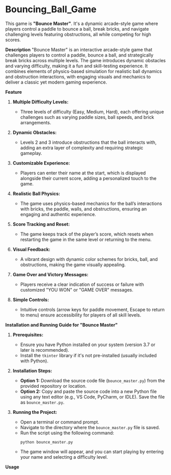# Bouncing_Ball_Game
This game is **"Bounce Master"**. It's a dynamic arcade-style game where players control a paddle to bounce a ball, break bricks, and navigate challenging levels featuring obstructions, all while competing for high scores.

**Description**
"Bounce Master" is an interactive arcade-style game that challenges players to control a paddle, bounce a ball, and strategically break bricks across multiple levels. The game introduces dynamic obstacles and varying difficulty, making it a fun and skill-testing experience. It combines elements of physics-based simulation for realistic ball dynamics and obstruction interactions, with engaging visuals and mechanics to deliver a classic yet modern gaming experience.

**Feature**

1. **Multiple Difficulty Levels:**
   - Three levels of difficulty (Easy, Medium, Hard), each offering unique challenges such as varying paddle sizes, ball speeds, and brick arrangements.

2. **Dynamic Obstacles:**
   - Levels 2 and 3 introduce obstructions that the ball interacts with, adding an extra layer of complexity and requiring strategic gameplay.

3. **Customizable Experience:**
   - Players can enter their name at the start, which is displayed alongside their current score, adding a personalized touch to the game.

4. **Realistic Ball Physics:**
   - The game uses physics-based mechanics for the ball’s interactions with bricks, the paddle, walls, and obstructions, ensuring an engaging and authentic experience.

5. **Score Tracking and Reset:**
   - The game keeps track of the player’s score, which resets when restarting the game in the same level or returning to the menu.

6. **Visual Feedback:**
   - A vibrant design with dynamic color schemes for bricks, ball, and obstructions, making the game visually appealing.

7. **Game Over and Victory Messages:**
   - Players receive a clear indication of success or failure with customized "YOU WON" or "GAME OVER" messages.

8. **Simple Controls:**
   - Intuitive controls (arrow keys for paddle movement, Escape to return to menu) ensure accessibility for players of all skill levels.

**Installation and Running Guide for "Bounce Master"**

1. **Prerequisites:**
   - Ensure you have Python installed on your system (version 3.7 or later is recommended).
   - Install the `tkinter` library if it's not pre-installed (usually included with Python).

2. **Installation Steps:**
   - **Option 1:** Download the source code file (`bounce_master.py`) from the provided repository or location.
   - **Option 2:** Copy and paste the source code into a new Python file using any text editor (e.g., VS Code, PyCharm, or IDLE). Save the file as `bounce_master.py`.

3. **Running the Project:**
   - Open a terminal or command prompt.
   - Navigate to the directory where the `bounce_master.py` file is saved.
   - Run the script using the following command:
     ```
     python bounce_master.py
     ```
   - The game window will appear, and you can start playing by entering your name and selecting a difficulty level.

**Usage**
